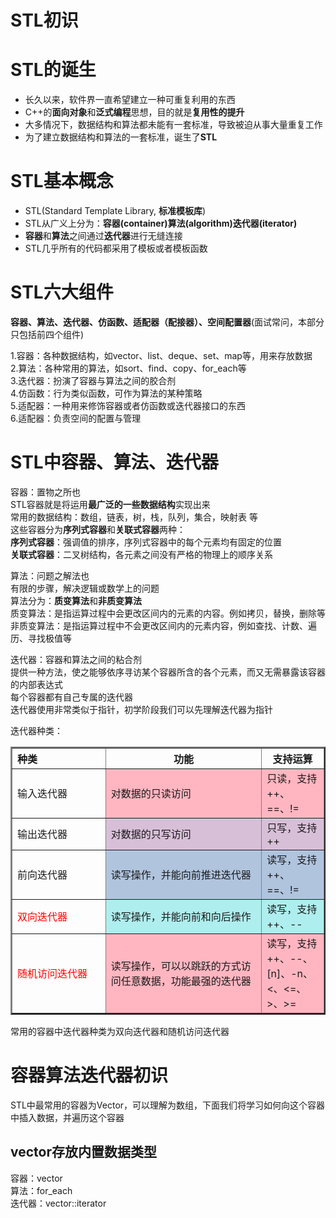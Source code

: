 # STL初识
# STL的诞生
 * 长久以来，软件界一直希望建立一种可重复利用的东西  
 * C++的**面向对象**和**泛式编程**思想，目的就是**复用性的提升**  
 * 大多情况下，数据结构和算法都未能有一套标准，导致被迫从事大量重复工作  
 * 为了建立数据结构和算法的一套标准，诞生了**STL**  
  
# STL基本概念
 * STL(Standard Template Library, **标准模板库**)  
 * STL从广义上分为：**容器(container)算法(algorithm)迭代器(iterator)**  
 * **容器**和**算法**之间通过**迭代器**进行无缝连接  
 * STL几乎所有的代码都采用了模板或者模板函数  
  
# STL六大组件
**容器、算法、迭代器、仿函数、适配器（配接器）、空间配置器**(面试常问，本部分只包括前四个组件)  
  
 1.容器：各种数据结构，如vector、list、deque、set、map等，用来存放数据  
 2.算法：各种常用的算法，如sort、find、copy、for_each等  
 3.迭代器：扮演了容器与算法之间的胶合剂  
 4.仿函数：行为类似函数，可作为算法的某种策略  
 5.适配器：一种用来修饰容器或者仿函数或迭代器接口的东西  
 6.适配器：负责空间的配置与管理  
  
# STL中容器、算法、迭代器
容器：置物之所也  
STL容器就是将运用**最广泛的一些数据结构**实现出来  
常用的数据结构：数组，链表，树，栈，队列，集合，映射表 等  
这些容器分为**序列式容器**和**关联式容器**两种：  
 **序列式容器**：强调值的排序，序列式容器中的每个元素均有固定的位置  
 **关联式容器**：二叉树结构，各元素之间没有严格的物理上的顺序关系  
  
算法：问题之解法也  
有限的步骤，解决逻辑或数学上的问题  
算法分为：**质变算法**和**非质变算法**  
质变算法：是指运算过程中会更改区间内的元素的内容。例如拷贝，替换，删除等  
非质变算法：是指运算过程中不会更改区间内的元素内容，例如查找、计数、遍历、寻找极值等  
  
迭代器：容器和算法之间的粘合剂  
提供一种方法，使之能够依序寻访某个容器所含的各个元素，而又无需暴露该容器的内部表达式  
每个容器都有自己专属的迭代器  
迭代器使用非常类似于指针，初学阶段我们可以先理解迭代器为指针  
  
迭代器种类：  
<table border="2" >
	<tr>
		<th align=left>种类</th>
		<th colspan="1" >功能</th>
        <th>支持运算</th>
	</tr>
	<tr>
		<td width="10%" align=left>输入迭代器</td>
		<td width="50%" align=left bgcolor=#FFB6C1>对数据的只读访问</td>
        <td align=left bgcolor=#FFB6C1>只读，支持++、==、!=</td>
	</tr>
	<tr>
		<td align=left>输出迭代器</td>
		<td align=left bgcolor=#D8BFD8>对数据的只写访问</td>
        <td align=left bgcolor=#D8BFD8>只写，支持++</td>
	</tr>
	<tr>
		<td align=left>前向迭代器</td>
		<td align=left bgcolor=#B0C4DE>读写操作，并能向前推进迭代器</td>
        <td align=left bgcolor=#B0C4DE>读写，支持++、==、!=</td>
	</tr>
	<tr>
		<td align =left><font color=red>双向迭代器</front></td>
		<td align=left bgcolor=#AFEEEE>读写操作，并能向前和向后操作</td>
        <td align=left bgcolor=#AFEEEE>读写，支持++、--</td>
	</tr>
    <tr>
		<td width="30%" align=left><font color=red>随机访问迭代器</front></td>
		<td align=left bgcolor=#FFB6C1>读写操作，可以以跳跃的方式访问任意数据，功能最强的迭代器</td>
        <td align=left bgcolor=#FFB6C1>读写，支持++、--、[n]、-n、<、<=、>、>=</td>
	</tr>
</table>
  
常用的容器中迭代器种类为双向迭代器和随机访问迭代器  
  
# 容器算法迭代器初识
STL中最常用的容器为Vector，可以理解为数组，下面我们将学习如何向这个容器中插入数据，并遍历这个容器  
  
## vector存放内置数据类型
容器：vector  
算法：for_each  
迭代器：vector<int>::iterator  
  